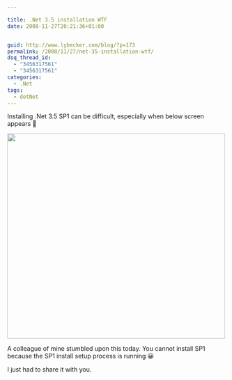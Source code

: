 ```yaml
---

title: .Net 3.5 installation WTF
date: 2008-11-27T20:21:36+01:00


guid: http://www.lybecker.com/blog/?p=173
permalink: /2008/11/27/net-35-installation-wtf/
dsq_thread_id:
  - "3456317561"
  - "3456317561"
categories:
  - .Net
tags:
  - dotNet
---
```

Installing .Net 3.5 SP1 can be difficult, especially when below screen appears 🙂

[<img loading="lazy" class="aligncenter size-full wp-image-174" title="Install .Net 3.5 SP1 issue" src="http://www.lybecker.com/blog/wp-content/uploads/installationdotnet3_5sp1.png" alt="" width="500" height="472" />](http://www.lybecker.com/blog/wp-content/uploads/installationdotnet3_5sp1.png)

A colleague of mine stumbled upon this today. You cannot install SP1 because the SP1 install setup process is running 😀

I just had to share it with you.
